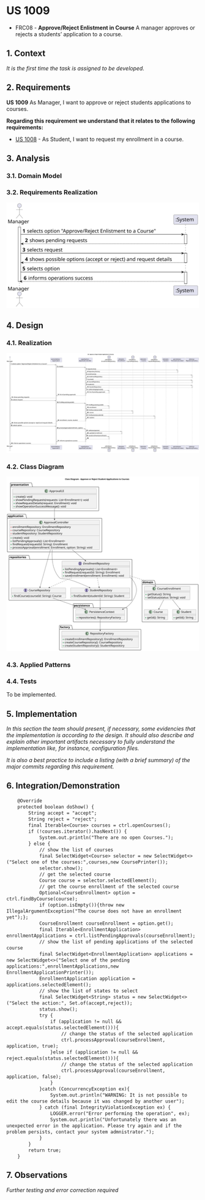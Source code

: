 # US 1009

- FRC08 - **Approve/Reject Enlistment in Course** A manager approves or rejects a students’ application to a course.

## 1. Context

*It is the first time the task is assigned to be developed.*

## 2. Requirements

**US 1009** As Manager, I want to approve or reject students applications to courses.

**Regarding this requirement we understand that it relates to the following requirements:**

- [US 1008](../us_1008/readme.md) - As Student, I want to request my enrollment in a course.

## 3. Analysis

### 3.1. Domain Model

### 3.2. Requirements Realization

![SSD](US1009_SSD.svg "System Sequence Diagram")

## 4. Design

### 4.1. Realization

![Sequence Diagram](us_1009_Approve_Reject_Applications.svg "Approve/Reject Student enrollment Sequence Diagram")

### 4.2. Class Diagram

![a class diagram](us_1009_CD.svg "A Class Diagram")

### 4.3. Applied Patterns

### 4.4. Tests

To be implemented.

## 5. Implementation

*In this section the team should present, if necessary, some evidencies that the implementation is according to the design. It should also describe and explain other important artifacts necessary to fully understand the implementation like, for instance, configuration files.*

*It is also a best practice to include a listing (with a brief summary) of the major commits regarding this requirement.*

## 6. Integration/Demonstration

```
    @Override
    protected boolean doShow() {
        String accept = "accept";
        String reject = "reject";
        final Iterable<Course> courses = ctrl.openCourses();
        if (!courses.iterator().hasNext()) {
            System.out.println("There are no open Courses.");
        } else {
            // show the list of courses
            final SelectWidget<Course> selector = new SelectWidget<>("Select one of the courses:",courses,new CoursePrinter());
            selector.show();
            // get the selected course
            Course course = selector.selectedElement();
            // get the course enrollment of the selected course
            Optional<CourseEnrollment> option = ctrl.findByCourse(course);
            if (option.isEmpty()){throw new IllegalArgumentException("The course does not have an enrollment yet");};
            CourseEnrollment courseEnrollment = option.get();
            final Iterable<EnrollmentApplication> enrollmentApplications = ctrl.listPendingApprovals(courseEnrollment);
            // show the list of pending applications of the selected course
            final SelectWidget<EnrollmentApplication> applications = new SelectWidget<>("Select one of the pending applications:",enrollmentApplications,new EnrollmentApplicationPrinter());
            EnrollmentApplication application = applications.selectedElement();
            // show the list of states to select
            final SelectWidget<String> status = new SelectWidget<>("Select the action:", Set.of(accept,reject));
            status.show();
            try {
                if (application != null && accept.equals(status.selectedElement())){
                    // change the status of the selected application
                    ctrl.processApproval(courseEnrollment, application, true);
                }else if (application != null && reject.equals(status.selectedElement())){
                    // change the status of the selected application
                    ctrl.processApproval(courseEnrollment, application, false);
                }
            }catch (ConcurrencyException ex){
                System.out.println("WARNING: It is not possible to edit the course details because it was changed by another user");
            } catch (final IntegrityViolationException ex) {
                LOGGER.error("Error performing the operation", ex);
                System.out.println("Unfortunately there was an unexpected error in the application. Please try again and if the problem persists, contact your system admnistrator.");
            }
        }
        return true;
    }

```

## 7. Observations

*Further testing and error correction required*